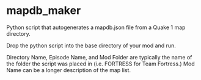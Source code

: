 # mapdb_maker
Python script that autogenerates a mapdb.json file from a Quake 1 map directory.

Drop the python script into the base directory of your mod and run.  

Directory Name, Episode Name, and Mod Folder are typically the name of the folder the script was placed in (i.e. FORTRESS for Team Fortress.)  Mod Name can be a longer description of the map list.
